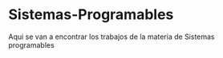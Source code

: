 # Sistemas-Programables
Aqui se van a encontrar los trabajos de la materia de Sistemas programables
